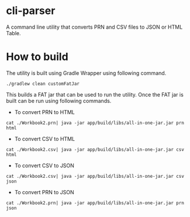 # cli-parser

A command line utility that converts PRN and CSV files to JSON or HTML Table.

# How to build

The utility is built using Gradle Wrapper using following command.

```shell
./gradlew clean customFatJar
```

This builds a FAT jar that can be used to run the utility. Once the FAT jar is built can be run using following
commands.

- To convert PRN to HTML

```shell
cat ./Workbook2.prn| java -jar app/build/libs/all-in-one-jar.jar prn html
```

- To convert CSV to HTML

```shell
cat ./Workbook2.csv| java -jar app/build/libs/all-in-one-jar.jar csv html
```

- To convert CSV to JSON

```shell
cat ./Workbook2.csv| java -jar app/build/libs/all-in-one-jar.jar csv json
```

- To convert PRN to JSON

```shell
cat ./Workbook2.prn| java -jar app/build/libs/all-in-one-jar.jar prn json
```